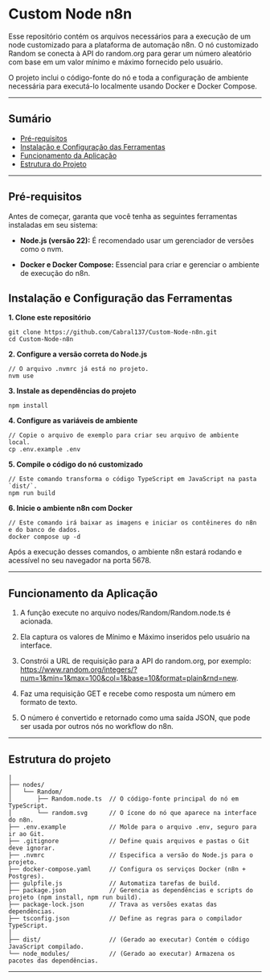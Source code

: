 # Custom Node n8n

Esse repositório contém os arquivos necessários para a execução de um node customizado para a plataforma de automação n8n. O nó customizado Random se conecta à API do random.org para gerar um número aleatório com base em um valor mínimo e máximo fornecido pelo usuário. 

O projeto inclui o código-fonte do nó e toda a configuração de ambiente necessária para executá-lo localmente usando Docker e Docker Compose.

---

## Sumário

- [Pré-requisitos](#pré-requisitos)
- [Instalação e Configuração das Ferramentas](#instalação-e-configuração-das-ferramentas)
- [Funcionamento da Aplicação](#funcionamento-da-aplicação)
- [Estrutura do Projeto](#estrutura-do-projeto)

---
## Pré-requisitos
Antes de começar, garanta que você tenha as seguintes ferramentas instaladas em seu sistema:

- **Node.js (versão 22):** É recomendado usar um gerenciador de versões como o nvm.

- **Docker e Docker Compose:** Essencial para criar e gerenciar o ambiente de execução do n8n.

## Instalação e Configuração das Ferramentas


**1. Clone este repositório**
```
git clone https://github.com/Cabral137/Custom-Node-n8n.git
cd Custom-Node-n8n
```
**2. Configure a versão correta do Node.js**
```
// O arquivo .nvmrc já está no projeto.
nvm use
```
**3. Instale as dependências do projeto**
```
npm install
```
**4. Configure as variáveis de ambiente**
```
// Copie o arquivo de exemplo para criar seu arquivo de ambiente local.
cp .env.example .env
```
**5. Compile o código do nó customizado**
```
// Este comando transforma o código TypeScript em JavaScript na pasta `dist/`.
npm run build
```
**6. Inicie o ambiente n8n com Docker**
```
// Este comando irá baixar as imagens e iniciar os contêineres do n8n e do banco de dados.
docker compose up -d
```

Após a execução desses comandos, o ambiente n8n estará rodando e acessível no seu navegador na porta 5678.

---

## Funcionamento da Aplicação

1. A função execute no arquivo nodes/Random/Random.node.ts é acionada.

2. Ela captura os valores de Mínimo e Máximo inseridos pelo usuário na interface.

3. Constrói a URL de requisição para a API do random.org, por exemplo: https://www.random.org/integers/?num=1&min=1&max=100&col=1&base=10&format=plain&rnd=new.

4. Faz uma requisição GET e recebe como resposta um número em formato de texto.

5. O número é convertido e retornado como uma saída JSON, que pode ser usada por outros nós no workflow do n8n.

---

## Estrutura do projeto
```
|
├── nodes/
│   └── Random/
│       ├── Random.node.ts  // O código-fonte principal do nó em TypeScript.
│       └── random.svg      // O ícone do nó que aparece na interface do n8n.
├── .env.example            // Molde para o arquivo .env, seguro para ir ao Git.
├── .gitignore              // Define quais arquivos e pastas o Git deve ignorar.
├── .nvmrc                  // Especifica a versão do Node.js para o projeto.
├── docker-compose.yaml     // Configura os serviços Docker (n8n + Postgres).
├── gulpfile.js             // Automatiza tarefas de build.
├── package.json            // Gerencia as dependências e scripts do projeto (npm install, npm run build).
├── package-lock.json       // Trava as versões exatas das dependências.
├── tsconfig.json           // Define as regras para o compilador TypeScript.
│
├── dist/                   // (Gerado ao executar) Contém o código JavaScript compilado.
└── node_modules/           // (Gerado ao executar) Armazena os pacotes das dependências.

```
---

